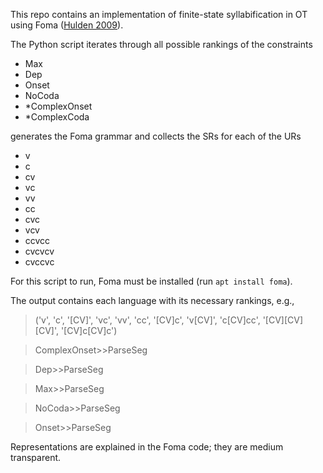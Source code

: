 This repo contains an implementation of finite-state syllabification in OT using Foma ([Hulden 2009](https://aclanthology.org/E09-2008/)).

The Python script iterates through all possible rankings of the constraints

* Max
* Dep
* Onset
* NoCoda
* *ComplexOnset
* *ComplexCoda

generates the Foma grammar and collects the SRs for each of the URs

* v
* c
* cv
* vc
* vv
* cc
* cvc
* vcv
* ccvcc
* cvcvcv
* cvccvc

For this script to run, Foma must be installed (run ``apt install foma``).

The output contains each language with its necessary rankings, e.g.,

> ('v', 'c', '[CV]', 'vc', 'vv', 'cc', '[CV]c', 'v[CV]', 'c[CV]cc', '[CV][CV][CV]', '[CV]c[CV]c')

> ComplexOnset>>ParseSeg

> Dep>>ParseSeg

> Max>>ParseSeg

> NoCoda>>ParseSeg

> Onset>>ParseSeg

Representations are explained in the Foma code; they are medium transparent.
